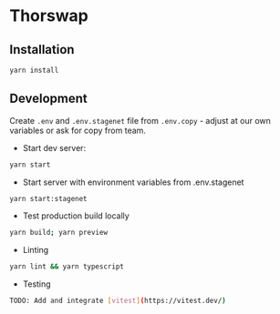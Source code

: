 # Thorswap

## Installation

```sh
yarn install
```

## Development

Create `.env` and `.env.stagenet` file from `.env.copy` - adjust at our own variables or ask for copy from team.

- Start dev server:

```sh
yarn start
```

- Start server with environment variables from .env.stagenet

```sh
yarn start:stagenet
```

- Test production build locally

```sh
yarn build; yarn preview
```

- Linting

```sh
yarn lint && yarn typescript
```

- Testing

```sh
TODO: Add and integrate [vitest](https://vitest.dev/)
```
